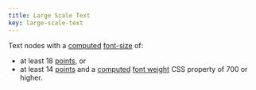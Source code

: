 ```yaml
---
title: Large Scale Text
key: large-scale-text
---
```


Text nodes with a [computed](https://www.w3.org/TR/css-cascade-3/#computed-value) [font-size](https://www.w3.org/TR/css-fonts-3/#propdef-font-size) of:

- at least 18 [points](https://www.w3.org/TR/css-values/#pt), or
- at least 14 [points](https://www.w3.org/TR/css-values/#pt) and a [computed](https://www.w3.org/TR/css-cascade-3/#computed-value) [font weight](https://www.w3.org/TR/css-fonts-3/#font-weight-prop) CSS property of 700 or higher.
